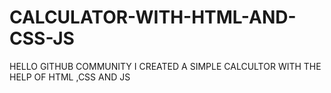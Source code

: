# CALCULATOR-WITH-HTML-AND-CSS-JS
HELLO  GITHUB COMMUNITY I CREATED A SIMPLE CALCULTOR WITH THE HELP OF HTML ,CSS AND JS

